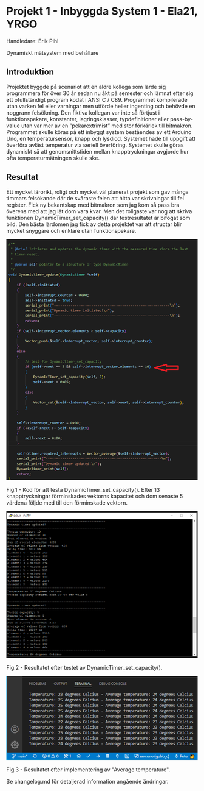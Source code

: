# Projekt 1 - Inbyggda System 1 - Ela21, YRGO

Handledare: Erik Pihl

Dynamiskt mätsystem med behållare


## Introduktion

Projektet byggde på scenariot att en äldre kollega som lärde sig programmera för över 30 år sedan nu åkt på semester och lämnat efter sig ett ofullständigt program kodat i ANSI C / C89. Programmet kompilerade utan varken fel eller varningar men utförde heller ingenting och behövde en noggrann felsökning.
Den fiktiva kollegan var inte så förtjust i funktionspekare, konstanter, lagringsklasser, typdefinitioner eller pass-by-value utan var mer av en ”pekarextrimist” med stor förkärlek till bitmakron. 
Programmet skulle köras på ett inbyggt system beståendes av ett Arduino Uno, en temperatursensor, knapp och lysdiod. Systemet hade till uppgift att överföra avläst temperatur via seriell överföring. Systemet skulle göras dynamiskt så att genomsnittstiden mellan knapptryckningar avgjorde hur ofta temperaturmätningen skulle ske.

## Resultat

Ett mycket lärorikt, roligt och mycket väl planerat projekt som gav många timmars felsökande där de svåraste felen att hitta var skrivningar till fel register. Fick ny bekantskap med bitmakron som jag kom så pass bra överens med att jag lät dom vara kvar. Men det roligaste var nog att skriva funktionen DynamicTimer_set_capacity() där testresultatet är bifogat som bild. Den bästa lärdomen jag fick av detta projektet var att structar blir mycket snyggare och enklare utan funktionspekare.

![alt text](https://github.com/peter-strom/gubb_c/blob/main/dynamic_timer_test-code.png?raw=true)

Fig.1 - Kod för att testa DynamicTimer_set_capacity(). Efter 13 knapptryckningar förminskades vektorns kapacitet och dom senaste 5 värdena följde med till den förminskade vektorn. 


![alt text](https://github.com/peter-strom/gubb_c/blob/main/dynamic_timer_test-result.png?raw=true)

Fig.2 - Resultatet efter testet av DynamicTimer_set_capacity(). 


![alt text](https://github.com/peter-strom/gubb_c/blob/main/average_temperature.png?raw=true)

Fig.3 - Resultatet efter implementering av "Average temperature".


Se changelog.md för detaljerad information angående ändringar.


